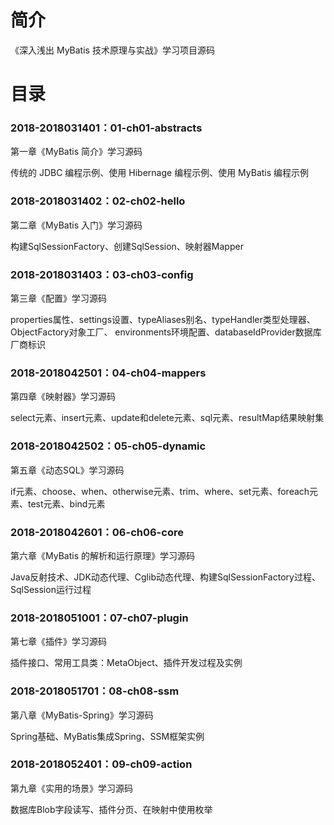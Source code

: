 # 简介 

《深入浅出 MyBatis 技术原理与实战》学习项目源码

# 目录 

### 2018-2018031401：01-ch01-abstracts<br>
第一章《MyBatis 简介》学习源码
<p>
传统的 JDBC 编程示例、使用 Hibernage 编程示例、使用 MyBatis 编程示例
</p>

### 2018-2018031402：02-ch02-hello<br>
第二章《MyBatis 入门》学习源码
<p>
构建SqlSessionFactory、创建SqlSession、映射器Mapper
</p>

### 2018-2018031403：03-ch03-config<br>
第三章《配置》学习源码
<p>
properties属性、settings设置、typeAliases别名、typeHandler类型处理器、ObjectFactory对象工厂、
environments环境配置、databaseIdProvider数据库厂商标识
</p>

### 2018-2018042501：04-ch04-mappers<br>
第四章《映射器》学习源码
<p>
select元素、insert元素、update和delete元素、sql元素、resultMap结果映射集
</p>

### 2018-2018042502：05-ch05-dynamic<br>
第五章《动态SQL》学习源码
<p>
if元素、choose、when、otherwise元素、trim、where、set元素、foreach元素、test元素、bind元素
</p>

### 2018-2018042601：06-ch06-core<br>
第六章《MyBatis 的解析和运行原理》学习源码
<p>
Java反射技术、JDK动态代理、Cglib动态代理、构建SqlSessionFactory过程、SqlSession运行过程
</p>

### 2018-2018051001：07-ch07-plugin<br>
第七章《插件》学习源码
<p>
插件接口、常用工具类：MetaObject、插件开发过程及实例
</p>

### 2018-2018051701：08-ch08-ssm<br>
第八章《MyBatis-Spring》学习源码
<p>
Spring基础、MyBatis集成Spring、SSM框架实例
</p>

### 2018-2018052401：09-ch09-action<br>
第九章《实用的场景》学习源码
<p>
数据库Blob字段读写、插件分页、在映射中使用枚举
</p>
